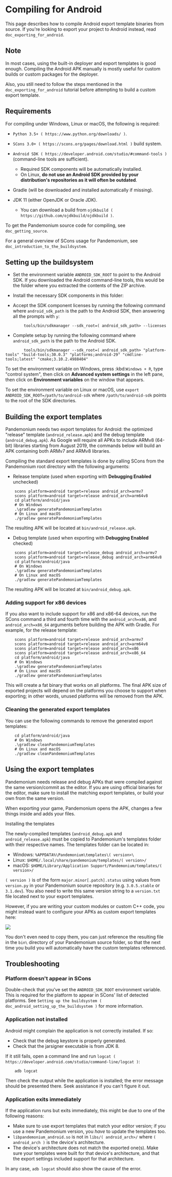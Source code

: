 

# Compiling for Android

This page describes how to compile Android export template binaries from source.
If you're looking to export your project to Android instead, read `doc_exporting_for_android`.

## Note

In most cases, using the built-in deployer and export templates is good
enough. Compiling the Android APK manually is mostly useful for custom
builds or custom packages for the deployer.

Also, you still need to follow the steps mentioned in the
`doc_exporting_for_android` tutorial before attempting to build
a custom export template.

## Requirements

For compiling under Windows, Linux or macOS, the following is required:

-  `Python 3.5+ ( https://www.python.org/downloads/ )`.
-  `SCons 3.0+ ( https://scons.org/pages/download.html )` build system.
-  `Android SDK ( https://developer.android.com/studio/#command-tools )`
   (command-line tools are sufficient).

   -  Required SDK components will be automatically installed.
   -  On Linux,
      **do not use an Android SDK provided by your distribution's repositories as it will often be outdated**.

-  Gradle (will be downloaded and installed automatically if missing).
-  JDK 11 (either OpenJDK or Oracle JDK).

   -  You can download a build from `ojdkbuild ( https://github.com/ojdkbuild/ojdkbuild )`.

To get the Pandemonium source code for compiling, see `doc_getting_source`.

For a general overview of SCons usage for Pandemonium, see `doc_introduction_to_the_buildsystem`.


## Setting up the buildsystem

-  Set the environment variable `ANDROID_SDK_ROOT` to point to the Android 
   SDK. If you downloaded the Android command-line tools, this would be
   the folder where you extracted the contents of the ZIP archive.

-  Install the necessary SDK components in this folder:

-  Accept the SDK component licenses by running the following command where `android_sdk_path` is the 
path to the Android SDK, then answering all the prompts with `y`:

```
        tools/bin/sdkmanager --sdk_root=( android_sdk_path> --licenses
```

-  Complete setup by running the following command where `android_sdk_path` is the path to the Android SDK.

```
        tools/bin/sdkmanager --sdk_root=( android_sdk_path> "platform-tools" "build-tools;30.0.3" "platforms;android-29" "cmdline-tools;latest" "cmake;3.10.2.4988404"
```

To set the environment variable on Windows, press :kbd:`Windows + R`, type "control system", then click 
on **Advanced system settings** in the left pane, then click on **Environment variables** on the window that appears.

To set the environment variable on Linux or macOS, use `export ANDROID_SDK_ROOT=/path/to/android-sdk` where `/path/to/android-sdk` 
points to the root of the SDK directories.

## Building the export templates

Pandemonium needs two export templates for Android: the optimized "release"
template (`android_release.apk`) and the debug template (`android_debug.apk`).
As Google will require all APKs to include ARMv8 (64-bit) libraries starting
from August 2019, the commands below will build an APK containing both
ARMv7 and ARMv8 libraries.

Compiling the standard export templates is done by calling SCons from the Pandemonium
root directory with the following arguments:

-  Release template (used when exporting with **Debugging Enabled** unchecked)

```
    scons platform=android target=release android_arch=armv7
    scons platform=android target=release android_arch=arm64v8
    cd platform/android/java
    # On Windows
    .\gradlew generatePandemoniumTemplates
    # On Linux and macOS
    ./gradlew generatePandemoniumTemplates
```

The resulting APK will be located at `bin/android_release.apk`.

-  Debug template (used when exporting with **Debugging Enabled** checked)

```
    scons platform=android target=release_debug android_arch=armv7
    scons platform=android target=release_debug android_arch=arm64v8
    cd platform/android/java
    # On Windows
    .\gradlew generatePandemoniumTemplates
    # On Linux and macOS
    ./gradlew generatePandemoniumTemplates
```

The resulting APK will be located at `bin/android_debug.apk`.

### Adding support for x86 devices

If you also want to include support for x86 and x86-64 devices, run the SCons
command a third and fourth time with the `android_arch=x86`, and
`android_arch=x86_64` arguments before building the APK with Gradle. For
example, for the release template:

```
    scons platform=android target=release android_arch=armv7
    scons platform=android target=release android_arch=arm64v8
    scons platform=android target=release android_arch=x86
    scons platform=android target=release android_arch=x86_64
    cd platform/android/java
    # On Windows
    .\gradlew generatePandemoniumTemplates
    # On Linux and macOS
    ./gradlew generatePandemoniumTemplates
```

This will create a fat binary that works on all platforms.
The final APK size of exported projects will depend on the platforms you choose
to support when exporting; in other words, unused platforms will be removed from
the APK.

### Cleaning the generated export templates

You can use the following commands to remove the generated export templates:

```
    cd platform/android/java
    # On Windows
    .\gradlew cleanPandemoniumTemplates
    # On Linux and macOS
    ./gradlew cleanPandemoniumTemplates
```

## Using the export templates

Pandemonium needs release and debug APKs that were compiled against the same
version/commit as the editor. If you are using official binaries
for the editor, make sure to install the matching export templates,
or build your own from the same version.

When exporting your game, Pandemonium opens the APK, changes a few things inside and
adds your files.

Installing the templates

The newly-compiled templates (`android_debug.apk`
and `android_release.apk`) must be copied to Pandemonium's templates folder
with their respective names. The templates folder can be located in:

-  Windows: `%APPDATA%\Pandemonium\templates\( version>\`
-  Linux: `$HOME/.local/share/pandemonium/templates/( version>/`
-  macOS: `$HOME/Library/Application Support/Pandemonium/templates/( version>/`

`( version )` is of the form `major.minor[.patch].status` using values from
`version.py` in your Pandemonium source repository (e.g. `3.0.5.stable` or `3.1.dev`).
You also need to write this same version string to a `version.txt` file located
next to your export templates.

However, if you are writing your custom modules or custom C++ code, you
might instead want to configure your APKs as custom export templates
here:

![](img/andtemplates.png)

You don't even need to copy them, you can just reference the resulting
file in the `bin\` directory of your Pandemonium source folder, so that the
next time you build you will automatically have the custom templates
referenced.

## Troubleshooting

### Platform doesn't appear in SCons

Double-check that you've set the `ANDROID_SDK_ROOT`
environment variable. This is required for the platform to appear in SCons'
list of detected platforms.
See `Setting up the buildsystem ( doc_android_setting_up_the_buildsystem )`
for more information.


### Application not installed

Android might complain the application is not correctly installed.
If so:

-  Check that the debug keystore is properly generated.
-  Check that the jarsigner executable is from JDK 8.

If it still fails, open a command line and run `logcat ( https://developer.android.com/studio/command-line/logcat )`:

```
    adb logcat
```

Then check the output while the application is installed;
the error message should be presented there.
Seek assistance if you can't figure it out.

### Application exits immediately

If the application runs but exits immediately, this might be due to
one of the following reasons:

-  Make sure to use export templates that match your editor version; if
   you use a new Pandemonium version, you *have* to update the templates too.
-  `libpandemonium_android.so` is not in `libs/( android_arch>/`
   where `( android_arch )` is the device's architecture.
-  The device's architecture does not match the exported one(s).
   Make sure your templates were built for that device's architecture,
   and that the export settings included support for that architecture.

In any case, `adb logcat` should also show the cause of the error.
